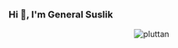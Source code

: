 
### Hi 👋, I'm General Suslik
<!--
**generalsuslik/generalsuslik** is a ✨ _special_ ✨ repository because its `README.md` (this file) appears on your GitHub profile.

Here are some ideas to get you started:

- 🔭 I’m currently working on ...
- 🌱 I’m currently learning ...
- 👯 I’m looking to collaborate on ...
- 🤔 I’m looking for help with ...
- 💬 Ask me about ...
- 📫 How to reach me: ...
- 😄 Pronouns: ...
- ⚡ Fun fact: ...
-->
<!--![Top Langs](https://github-readme-stats.vercel.app/api/top-langs/?username=generalsuslik&theme=tokyonight)-->
<p align="center"><img align="center" src="https://github-readme-streak-stats.herokuapp.com/?user=generalsuslik&theme=tokyonight" alt="pluttan" /></p>

